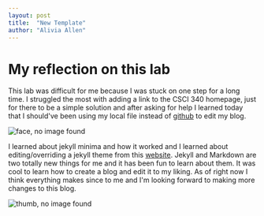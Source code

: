```yaml
---
layout: post
title:  "New Template"
author: "Alivia Allen"
---
```


# My reflection on this lab

This lab was difficult for me because I was stuck on one step for a long time. I struggled the most with adding a link to the CSCI 340 homepage, just for there to be a simple solution and after asking for help I learned today that I should've been using my local file instead of [github](https://github.com) to edit my blog.

![face, no image found](face.JPG)

I learned about jekyll minima and how it worked and I learned about editing/overriding a jekyll theme from this [website](https://jekyllrb.com/docs/themes/#overriding-theme-defaults). Jekyll and Markdown are two totally new things for me and it has been fun to learn about them. It was cool to learn how to create a blog and edit it to my liking. As of right now I think everything makes since to me and I'm looking forward to making more changes to this blog. 

![thumb, no image found](thumb.jpg.peg)

